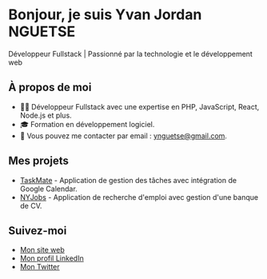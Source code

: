 # Bonjour, je suis Yvan Jordan NGUETSE

Développeur Fullstack | Passionné par la technologie et le développement web

## À propos de moi
- 👨‍💻 Développeur Fullstack avec une expertise en PHP, JavaScript, React, Node.js et plus.
- 🎓 Formation en développement logiciel.
- 📧 Vous pouvez me contacter par email : [ynguetse@gmail.com](mailto:ynguetse@gmail.com).

## Mes projets
- [TaskMate](https://github.com/NY-Jordan/todo_app) - Application de gestion des tâches avec intégration de Google Calendar.
- [NYJobs](https://github.com/NY-Jordan/ny-jobs) - Application de recherche d'emploi avec gestion d'une banque de CV.

## Suivez-moi
- [Mon site web](https://www.yvandev.com)
- [Mon profil LinkedIn](https://www.linkedin.com/in/ny-jordan)
- [Mon Twitter](https://twitter.com/NY_Jordan)
